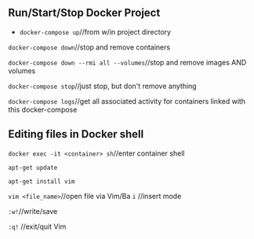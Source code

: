 ## Run/Start/Stop Docker Project

   - ` docker-compose up `//from w/in project directory

   ` docker-compose down `//stop and remove containers

   ` docker-compose down --rmi all --volumes `//stop and remove images AND volumes

  ` docker-compose stop `//just stop, but don't remove anything


  ` docker-compose logs `//get all associated activity for containers linked with this docker-compose


## Editing files in Docker shell

  ` docker exec -it <container> sh `//enter container shell

  ` apt-get update `

  ` apt-get install vim `

  ` vim <file_name> `//open file via Vim/Ba
  ` i ` //insert mode

  ` :w! `//write/save

  ` :q! ` //exit/quit Vim
